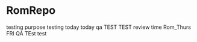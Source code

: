 # RomRepo
testing purpose
testing today
today qa
TEST TEST
review time
Rom_Thurs
FRI QA
TEst
test





